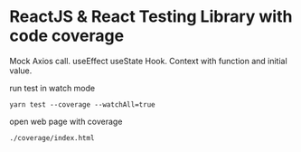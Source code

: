 # ReactJS & React Testing Library with code coverage

Mock Axios call. useEffect useState Hook. Context with function and initial value.

run test in watch mode

`yarn test --coverage --watchAll=true`

open web page with coverage

`./coverage/index.html`
